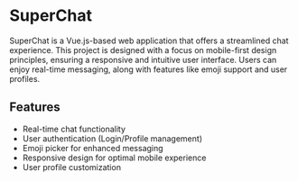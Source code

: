 # SuperChat

SuperChat is a Vue.js-based web application that offers a streamlined chat experience. This project is designed with a focus on mobile-first design principles, ensuring a responsive and intuitive user interface. Users can enjoy real-time messaging, along with features like emoji support and user profiles.

## Features

- Real-time chat functionality
- User authentication (Login/Profile management)
- Emoji picker for enhanced messaging
- Responsive design for optimal mobile experience
- User profile customization
